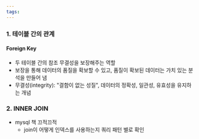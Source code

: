 ```yaml
---
tags:
---
```

### 1. 테이블 간의 관계
#### Foreign Key
- 두 테이블 간의 참조 무결성을 보장해주는 역할
- 보장을 통해 데이터의 품질을 확보할 수 있고, 품질이 확보된 데이터는 가치 있는 분석을 만들어 냄
- 무결성(integrity): "결함이 없는 성질", 데이터의 정확성, 일관성, 유효성을 유지하는 개념

### 2. INNER JOIN





- mysql 책 끄적끄적 
	- join이 어떻게 인덱스를 사용하는지 쿼리 패턴 별로 확인